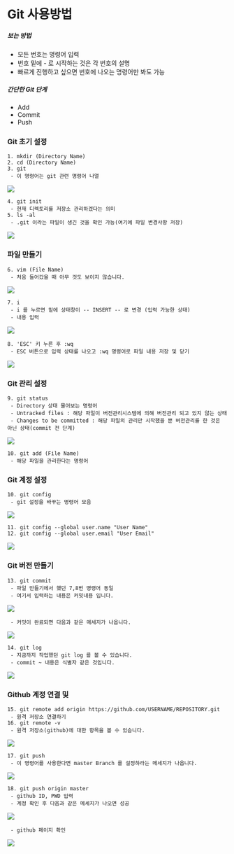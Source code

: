 <style>
	img{
		max-height: 300;
		max-width: 700;
	}
</style>

# Git 사용방법

##### 보는 방법
 - 모든 번호는 명령어 입력
 - 번호 밑에 - 로 시작하는 것은 각 번호의 설명
 - 빠르게 진행하고 싶으면 번호에 나오는 명령어만 봐도 가능

##### 간단한 Git 단계
 - Add
 - Commit
 - Push

### Git 초기 설정
	1. mkdir (Directory Name)
	2. cd (Directory Name)
	3. git
	 - 이 명령어는 git 관련 명령어 나열

<kbd><img src="../Img/UsingGit/git3.png" ></kbd>

	4. git init
	 - 현재 디렉토리를 저장소 관리하겠다는 의미
	5. ls -al
	 - .git 이라는 파일이 생긴 것을 확인 가능(여기에 파일 변경사항 저장)

<kbd><img src="../Img/UsingGit/git5.png" ></kbd>

### 파일 만들기
	6. vim (File Name)
	 - 처음 들어갔을 때 아무 것도 보이지 않습니다.

<kbd><img src="../Img/UsingGit/git6.png" ></kbd>

	7. i
	 - i 를 누르면 밑에 상태창이 -- INSERT -- 로 변경 (입력 가능한 상태)
	 - 내용 입력

<kbd><img src="../Img/UsingGit/git7.png" ></kbd>

	8. 'ESC' 키 누른 후 :wq
	 - ESC 버튼으로 입력 상태를 나오고 :wq 명령어로 파일 내용 저장 및 닫기

<kbd><img src="../Img/UsingGit/git8.png" ></kbd>


### Git 관리 설정
	9. git status
	 - Directory 상태 물어보는 명령어
	 - Untracked files : 해당 파일이 버전관리시스템에 의해 버전관리 되고 있지 않는 상태
	 - Changes to be committed : 해당 파일의 관리만 시작했을 뿐 버전관리를 한 것은 아닌 상태(commit 전 단계)

<kbd><img src="../Img/UsingGit/git9.png" ></kbd>


	10. git add (File Name)
	 - 해당 파일을 관리한다는 명령어

### Git 계정 설정
	10. git config
	 - git 설정을 바꾸는 명령어 모음

<kbd><img src="../Img/UsingGit/git10.png" ></kbd>

	11. git config --global user.name "User Name"
	12. git config --global user.email "User Email"

<kbd><img src="../Img/UsingGit/git12.png" ></kbd>


### Git 버전 만들기
	13. git commit
	 - 파일 만들기에서 했던 7,8번 명령어 동일
	 - 여기서 입력하는 내용은 커밋내용 입니다.

<kbd><img src="../Img/UsingGit/git13-1.png" ></kbd>

	 - 커밋이 완료되면 다음과 같은 메세지가 나옵니다.

<kbd><img src="../Img/UsingGit/git13-2.png" ></kbd>

	14. git log
	 - 지금까지 작업했던 git log 를 볼 수 있습니다.
	 - commit ~ 내용은 식별자 같은 것입니다.

<kbd><img src="../Img/UsingGit/git14.png" ></kbd>


### Github 계정 연결 및 
	15. git remote add origin https://github.com/USERNAME/REPOSITORY.git
	 - 원격 저장소 연결하기
	16. git remote -v
	 - 원격 저장소(github)에 대한 항목을 볼 수 있습니다.

<kbd><img src="../Img/UsingGit/git16.png" ></kbd>

	17. git push
	 - 이 명령어를 사용한다면 master Branch 를 설정하라는 메세지가 나옵니다.

<kbd><img src="../Img/UsingGit/git17.png" ></kbd>

	18. git push origin master
	 - github ID, PWD 입력
	 - 계정 확인 후 다음과 같은 메세지가 나오면 성공

<kbd><img src="../Img/UsingGit/git18-1.png" ></kbd>

	 - github 페이지 확인

<kbd><img src="../Img/UsingGit/git18-2.png" ></kbd>

